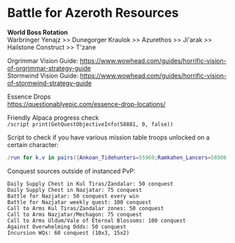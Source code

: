# Battle for Azeroth Resources

**__World Boss Rotation__**<br/>
Warbringer Yenajz >> Dunegorger Kraulok >> Azurethos >> Ji'arak >> Hailstone Construct >> T'zane

Orgrimmar Vision Guide: <https://www.wowhead.com/guides/horrific-vision-of-orgrimmar-strategy-guide><br/>
Stormwind Vision Guide: <https://www.wowhead.com/guides/horrific-vision-of-stormwind-strategy-guide>

Essence Drops<br/>
<https://questionablyepic.com/essence-drop-locations/>

Friendly Alpaca progress check<br/>
`/script print(GetQuestObjectiveInfo(58881, 0, false))`

Script to check if you have various mission table troops unlocked on a certain character:
```lua
/run for k,v in pairs({Ankoan_Tidehunters=55969;Ramkahen_Lancers=58906;Rajani_Sparkcallers=58907})do print(format("%s: %s",k,IsQuestFlaggedCompleted(v) and "\124cff00ff00Unlocked\124r" or "\124cffff0000Locked\124r"))end
```

Conquest sources outside of instanced PvP:
```
Daily Supply Chest in Kul Tiras/Zandalar: 50 conquest
Daily Supply Chest in Nazjatar: 75 conquest
Battle for Nazjatar: 50 conquest every win
Battle for Nazjatar weekly quest: 100 conquest
Call to Arms Kul Tiras/Zandalar zones: 50 conquest
Call to Arms Nazjatar/Mechagon: 75 conquest
Call to Arms Uldum/Vale of Eternal Blossoms: 100 conquest
Against Overwhelming Odds: 50 conquest
Incursion WQs: 60 conquest (10x3, 15x2)
```
